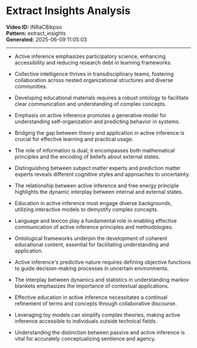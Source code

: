 # Extract Insights Analysis

**Video ID:** INRaCBikpso  
**Pattern:** extract_insights  
**Generated:** 2025-06-09 11:05:03  

---

- Active inference emphasizes participatory science, enhancing accessibility and reducing research debt in learning frameworks. 

- Collective intelligence thrives in transdisciplinary teams, fostering collaboration across nested organizational structures and diverse communities.

- Developing educational materials requires a robust ontology to facilitate clear communication and understanding of complex concepts.

- Emphasis on active inference promotes a generative model for understanding self-organization and predicting behavior in systems.

- Bridging the gap between theory and application in active inference is crucial for effective learning and practical usage.

- The role of information is dual; it encompasses both mathematical principles and the encoding of beliefs about external states.

- Distinguishing between subject matter experts and prediction matter experts reveals different cognitive styles and approaches to uncertainty.

- The relationship between active inference and free energy principle highlights the dynamic interplay between internal and external states.

- Education in active inference must engage diverse backgrounds, utilizing interactive models to demystify complex concepts.

- Language and lexicon play a fundamental role in enabling effective communication of active inference principles and methodologies.

- Ontological frameworks underpin the development of coherent educational content, essential for facilitating understanding and application.

- Active inference's predictive nature requires defining objective functions to guide decision-making processes in uncertain environments.

- The interplay between dynamics and statistics in understanding markov blankets emphasizes the importance of contextual applications.

- Effective education in active inference necessitates a continual refinement of terms and concepts through collaborative discourse.

- Leveraging toy models can simplify complex theories, making active inference accessible to individuals outside technical fields.

- Understanding the distinction between passive and active inference is vital for accurately conceptualizing sentience and agency.